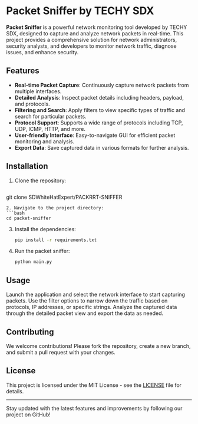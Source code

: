 # Packet Sniffer by TECHY SDX

**Packet Sniffer** is a powerful network monitoring tool developed by TECHY SDX, designed to capture and analyze network packets in real-time. This project provides a comprehensive solution for network administrators, security analysts, and developers to monitor network traffic, diagnose issues, and enhance security.

## Features

- **Real-time Packet Capture**: Continuously capture network packets from multiple interfaces.
- **Detailed Analysis**: Inspect packet details including headers, payload, and protocols.
- **Filtering and Search**: Apply filters to view specific types of traffic and search for particular packets.
- **Protocol Support**: Supports a wide range of protocols including TCP, UDP, ICMP, HTTP, and more.
- **User-friendly Interface**: Easy-to-navigate GUI for efficient packet monitoring and analysis.
- **Export Data**: Save captured data in various formats for further analysis.

## Installation

1. Clone the repository:
   ```bash
  git clone SDWhiteHatExpert/PACKRRT-SNIFFER
   ```
2. Navigate to the project directory:
   ```bash
   cd packet-sniffer
   ```
3. Install the dependencies:
   ```bash
   pip install -r requirements.txt
   ```
4. Run the packet sniffer:
   ```bash
   python main.py
   ```

## Usage

Launch the application and select the network interface to start capturing packets. Use the filter options to narrow down the traffic based on protocols, IP addresses, or specific strings. Analyze the captured data through the detailed packet view and export the data as needed.

## Contributing

We welcome contributions! Please fork the repository, create a new branch, and submit a pull request with your changes.

## License

This project is licensed under the MIT License - see the [LICENSE](LICENSE) file for details.

---

Stay updated with the latest features and improvements by following our project on GitHub!
